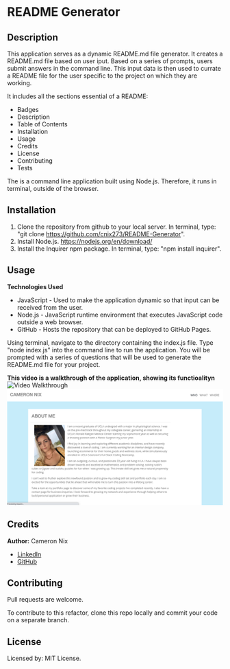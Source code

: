 # README Generator

## Description

This application serves as a dynamic README.md file generator. It creates a README.md file based on user iput. Based on a series of prompts, users submit answers in the command line. This input data is then used to currate a README file for the user specific to the project on which they are working.

It includes all the sections essential of a README:
* Badges
* Description
* Table of Contents
* Installation
* Usage
* Credits
* License
* Contributing
* Tests

The is a command line application built using Node.js. Therefore, it runs in terminal, outside of the browser.

## Installation

1. Clone the repository from github to your local server. In terminal, type: "git clone https://github.com/cnix273/README-Generator".
2. Install Node.js. https://nodejs.org/en/download/
3. Install the Inquirer npm package. In terminal, type: "npm install inquirer".

## Usage

**Technologies Used**
* JavaScript - Used to make the application dynamic so that input can be received from the user.
* Node.js - JavaScript runtime environment that executes JavaScript code outside a web browser.
* GitHub - Hosts the repository that can be deployed to GitHub Pages.

Using terminal, navigate to the directory containing the index.js file. Type "node index.js" into the command line to run the application. You will be prompted with a series of questions that will be used to generate the README.md file for your project.

**This video is a walkthrough of the application, showing its functioalityn**
![Video Walkthrough](https://github.com/cnix273/README-Generator/blob/main/assets/Walkthrough.gif)
![Sample ReadMe Screenshot](https://github.com/cnix273/README-Generator/blob/main/assets/Screenshot.png)

## Credits

**Author:** Cameron Nix
* [LinkedIn](https://www.linkedin.com/in/cameron-nix-a74aa1109/)
* [GitHub](https://github.com/cnix273)

## Contributing

Pull requests are welcome.

To contribute to this refactor, clone this repo locally and commit your code on a separate branch.

## License

Licensed by: MIT License.